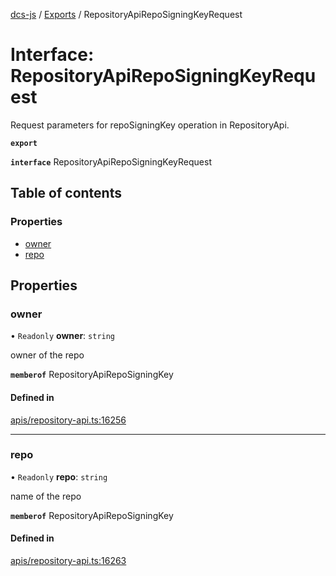 [dcs-js](../README.md) / [Exports](../modules.md) / RepositoryApiRepoSigningKeyRequest

# Interface: RepositoryApiRepoSigningKeyRequest

Request parameters for repoSigningKey operation in RepositoryApi.

**`export`**

**`interface`** RepositoryApiRepoSigningKeyRequest

## Table of contents

### Properties

- [owner](RepositoryApiRepoSigningKeyRequest.md#owner)
- [repo](RepositoryApiRepoSigningKeyRequest.md#repo)

## Properties

### <a id="owner" name="owner"></a> owner

• `Readonly` **owner**: `string`

owner of the repo

**`memberof`** RepositoryApiRepoSigningKey

#### Defined in

[apis/repository-api.ts:16256](https://github.com/unfoldingWord/dcs-js/blob/b29eb7a/apis/repository-api.ts#L16256)

___

### <a id="repo" name="repo"></a> repo

• `Readonly` **repo**: `string`

name of the repo

**`memberof`** RepositoryApiRepoSigningKey

#### Defined in

[apis/repository-api.ts:16263](https://github.com/unfoldingWord/dcs-js/blob/b29eb7a/apis/repository-api.ts#L16263)
